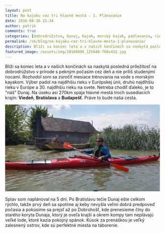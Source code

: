 ```yaml
---
layout: post
title: Na kajaku cez tri hlavné mestá - 1. Plánovanie
date: 2016-08-26 21:34
author: patrik
comments: true
categories: [dobrodrúžstvo, Dunaj, Kajak, morský kajak, pádlovanie, rieka, Slovenčina]
permalink: /sk/blog/na-kajaku-cez-tri-hlavne-mesta-1-planovanie/
description: Blíži sa koniec leta a v našich končinách sa naskytá posledná príležitosť na dobrodrúžstvo v prírode s pekným počasím cez deň a nie príliš studenými nocami. Rozhodol som sa zúročiť mesiace trénovania na vode s morským kayakom.
featured_image: /assets/img/20160806_125640-768x432.jpg
---
```

Blíži sa koniec leta a v našich končinách sa naskytá posledná príležitosť na dobrodrúžstvo v prírode s pekným počasím cez deň a nie príliš studenými nocami. Rozhodol som sa zúročiť mesiace trénovania na vode s morským kayakom. Výber padol na najdlhšiu rieku v Európskej únii, druhú najdlhšiu rieku v Európe a 30. najdlhšiu rieku na svete. Netreba chodiť ďaleko, je to "náš" Dunaj. Na úseku asi 270km spája hlavné mestá troch susediacich krajín: <strong>Viedeň</strong>, <strong>Bratislava</strong> a <strong>Budapešť</strong>. Práve to bude naša cesta.

![](/assets/img/20160806_125640-768x432.jpg)

Splav som naplánoval na 5 dní. Po Bratislavu tečie Dunaj ešte celkom rýchlo, takže prvý deň sa spotíme aj keby nevyšla veľmi dobrá predpoveď počasia a pokúsime sa prejsť až po Dobrohošť, kde prenesieme člny do starého koryta Dunaja, ktorý je oveľa krajší a okrem kompy tam neplávajú veľké lode, ktoré kazia pokojný spánok. Kúsok za prenáškou je veľký zalesnený ostrov, kde sú perfektné miesta na táborenie.